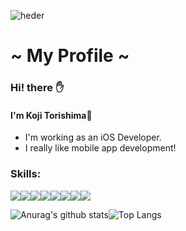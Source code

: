 ![heder](https://user-images.githubusercontent.com/52149750/89117344-eef03c00-d4d7-11ea-9930-c004d8b342f7.png)

# ~ My Profile ~ 
### Hi! there ✋
#### I'm Koji Torishima📱
- I'm working as an iOS Developer.
- I really like mobile app development!

### Skills:
<img src="https://img.icons8.com/color/48/000000/swift.svg"/><img src="https://img.icons8.com/fluent/48/000000/swiftui.svg"/><img src="https://img.icons8.com/color/48/000000/react-native.svg"/><img src="https://img.icons8.com/color/48/000000/javascript.svg"/><img src="https://img.icons8.com/color/48/000000/typescript.svg"/><img src="https://img.icons8.com/color/48/000000/git.svg"/><img src="https://img.icons8.com/color/48/000000/xcode.svg"/><img src="https://img.icons8.com/fluent/48/000000/visual-studio-code-2019.svg"/>

![Anurag's github stats](https://github-readme-stats.vercel.app/api?username=koji-torishima&count_private=true&show_icons=true&hide_border=true)![Top Langs](https://github-readme-stats.vercel.app/api/top-langs/?username=koji-torishima&layout=compact&count_private=true&show_icons=true&hide_border=true)

<!--これはみて欲しいレポジトリを追加できる>
<!--[![ReadMe Card](https://github-readme-stats.vercel.app/api/pin/?username=anuraghazra&repo=github-readme-stats)](https://github.com/anuraghazra/github-readme-stats)
-->